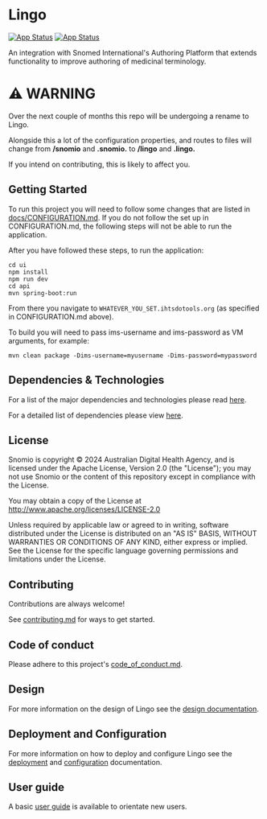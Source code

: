 # Lingo

[![App Status](https://ncts-cd.australiaeast.cloudapp.azure.com/api/badge?name=snomio-dev&revision=true&showAppName=true)](https://ncts-cd.australiaeast.cloudapp.azure.com/applications/snomio-dev) [![App Status](https://ncts-cd.australiaeast.cloudapp.azure.com/api/badge?name=snomio-uat&revision=true&showAppName=true)](https://ncts-cd.australiaeast.cloudapp.azure.com/applications/snomio-uat)

An integration with Snomed International's Authoring Platform that extends functionality to improve
authoring of medicinal terminology.

# ⚠️ WARNING

Over the next couple of months this repo will be undergoing a rename to Lingo.

Alongside this a lot of the configuration properties, and routes to files will change from **/snomio** and **.snomio.** to **/lingo** and **.lingo.**

If you intend on contributing, this is likely to affect you.


## Getting Started

To run this project you will need to follow some changes that are listed
in [docs/CONFIGURATION.md](/docs/CONFIGURATION.md). If you do not follow the set up in
CONFIGURATION.md, the following steps will not be able to run the application.

After you have followed these steps, to run the application:

```
cd ui
npm install
npm run dev
cd api
mvn spring-boot:run
```

From there you navigate to `WHATEVER_YOU_SET.ihtsdotools.org` (as specified in CONFIGURATION.md above).

To build you will need to pass ims-username and ims-password as VM arguments, for example:

```
mvn clean package -Dims-username=myusername -Dims-password=mypassword
```

## Dependencies & Technologies

For a list of the major dependencies and technologies please
read [here](/docs/design/technologies.md).

For a detailed list of dependencies please
view [here](https://github.com/aehrc/snomio/network/dependencies).

## License

Snomio is copyright © 2024 Australian Digital Health Agency, and is licensed under the Apache
License, Version 2.0 (the "License");
you may not use Snomio or the content of this repository except in compliance with the License.

You may obtain a copy of the License at
http://www.apache.org/licenses/LICENSE-2.0

Unless required by applicable law or agreed to in writing, software
distributed under the License is distributed on an "AS IS" BASIS,
WITHOUT WARRANTIES OR CONDITIONS OF ANY KIND, either express or implied.
See the License for the specific language governing permissions and
limitations under the License.

## Contributing

Contributions are always welcome!

See [contributing.md](./contributing.md) for ways to get started.

## Code of conduct

Please adhere to this project's [code_of_conduct.md](./code_of_conduct.md).

## Design

For more information on the design of Lingo see the [design documentation](./docs/DESIGN.md).

## Deployment and Configuration

For more information on how to deploy and configure Lingo see
the [deployment](./docs/DEPLOYMENT.md) and [configuration](./docs/CONFIGURATION.md) documentation.

## User guide

A basic [user guide](./docs/USERGUIDE.md) is available to orientate new users.
